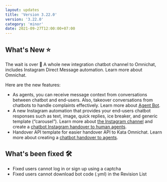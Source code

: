 ```yaml
---
layout: updates
title: 'Version 3.22.0'
version: '3.22.0'
category: 'minor'
date: 2021-09-27T12:00:00+07:00
---
```


## What's New ⭐️

The wait is over 🎉 A whole new integration chatbot channel to Omnichat, includes Instagram Direct Message automation. Learn more about Omnichat.

Here are the new features:

-   As agents, you can receive message context from conversations between chatbot and end-users. Also, takeover conversations from chatbots to handle complaints effectively. Learn more about [Agent Bot](/kata-omnichat/setup-agent-bot).
-   A new Instagram automation that provides your end-users chatbot responses such as text, image, quick replies, ice breaker, and generic template (“carousel”). Learn more about [the Instagram channel](/channels/instagram-messaging/) and create a [chatbot Instagram handover to human agents](/tutorial/create-igdm-bot-handover-from-chatbot-to-agent).
-   Handover API template for easier handover API to Kata Omnichat. Learn more about creating a [chatbot handover to agents](/tutorial/create-simple-bot-handover-from-chatbot-to-agent).

## What's been fixed 🛠

-   Fixed users cannot log in or sign up using a captcha
-   Fixed users cannot download bot code (.yml) in the Revision List
